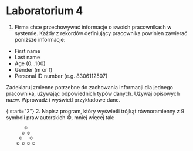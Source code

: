 # Laboratorium 4

1. Firma chce przechowywać informacje o swoich pracownikach w systemie. Każdy z rekordów definiujący pracownika powinien zawierać poniższe informacje:

- First name
- Last name
- Age (0...100)
- Gender (m or f)
- Personal ID number (e.g. 8306112507)

Zadeklaruj zmienne potrzebne do zachowania informacji dla jednego pracownika, używając odpowiednich typów danych. Używaj opisowych nazw. Wprowadź i wyświetl przykładowe dane.

{:start="2"}
2. Napisz program, który wyświetli trójkąt równoramienny z 9 symboli praw autorskich ©, mniej więcej tak:

```console
       ©
      © ©
     ©   ©
    © © © ©
```
 
 
